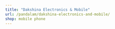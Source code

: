 ```yaml
---
title: "Dakshina Electronics & Mobile"
url: /pandalam/dakshina-electronics-and-mobile/
shop: mobile phone
---
```

